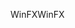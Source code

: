 <span data-ttu-id="ff2e2-101">WinFX</span><span class="sxs-lookup"><span data-stu-id="ff2e2-101">WinFX</span></span>